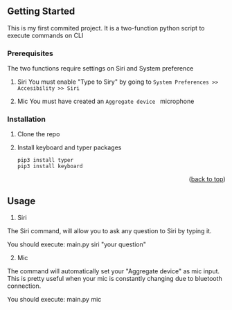 <!-- GETTING STARTED -->
## Getting Started

This is my first commited project. It is a two-function python script to execute commands on CLI

### Prerequisites

The two functions require settings on Siri and System preference

1. Siri
You must enable "Type to Siry" by going to 
```System Preferences >> Accesibility >> Siri```

2. Mic
You must have created an ```Aggregate device ``` microphone


### Installation


1. Clone the repo

2. Install keyboard and typer packages
   ```
   pip3 install typer
   pip3 install keyboard
   ```


<p align="right">(<a href="#readme-top">back to top</a>)</p>



<!-- USAGE EXAMPLES -->
## Usage

1. Siri

The Siri command, will allow you to ask any question to Siri by typing it.

You should execute:
main.py siri "your question"

2. Mic

The command will automatically set your "Aggregate device" as mic input. This is pretty useful when your mic is constantly changing due to bluetooth connection.

You should execute:
main.py mic

